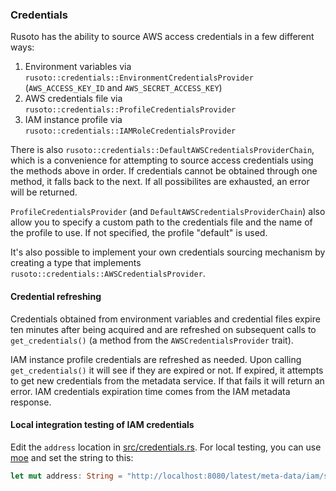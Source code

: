 ### Credentials

Rusoto has the ability to source AWS access credentials in a few different ways:

1. Environment variables via `rusoto::credentials::EnvironmentCredentialsProvider` (`AWS_ACCESS_KEY_ID` and `AWS_SECRET_ACCESS_KEY`)
2. AWS credentials file via `rusoto::credentials::ProfileCredentialsProvider`
3. IAM instance profile via `rusoto::credentials::IAMRoleCredentialsProvider`

There is also `rusoto::credentials::DefaultAWSCredentialsProviderChain`, which is a convenience for attempting to source access credentials using the methods above in order.
If credentials cannot be obtained through one method, it falls back to the next.
If all possibilites are exhausted, an error will be returned.

`ProfileCredentialsProvider` (and `DefaultAWSCredentialsProviderChain`) also allow you to specify a custom path to the credentials file and the name of the profile to use.
If not specified, the profile "default" is used.

It's also possible to implement your own credentials sourcing mechanism by creating a type that implements `rusoto::credentials::AWSCredentialsProvider`.

#### Credential refreshing

Credentials obtained from environment variables and credential files expire ten minutes after being acquired and are refreshed on subsequent calls to `get_credentials()` (a method from the `AWSCredentialsProvider` trait).

IAM instance profile credentials are refreshed as needed.
Upon calling `get_credentials()` it will see if they are expired or not.
If expired, it attempts to get new credentials from the metadata service.
If that fails it will return an error.
IAM credentials expiration time comes from the IAM metadata response.

#### Local integration testing of IAM credentials

Edit the `address` location in [src/credentials.rs](src/credentials.rs).
For local testing, you can use [moe](https://github.com/matthewkmayer/moe) and set the string to this:

```rust
let mut address: String = "http://localhost:8080/latest/meta-data/iam/security-credentials".to_owned();
```
